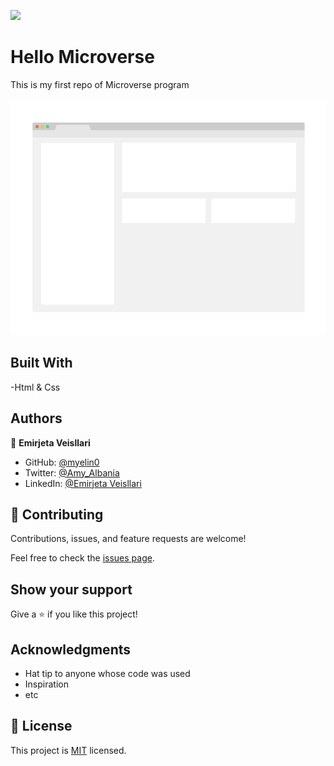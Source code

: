 ![](https://img.shields.io/badge/Microverse-blueviolet)

# Hello Microverse
This is my first repo of Microverse program


![screenshot](./app_screenshot.png)


## Built With

-Html & Css


## Authors

👤 **Emirjeta Veisllari**

- GitHub: [@myelin0](https://github.com/myelin0)
- Twitter: [@Amy_Albania](https://twitter.com/Amy_albania)
- LinkedIn: [@Emirjeta Veisllari](www.linkedin.com/in/emirjeta-veisllari-aa5b71222)


## 🤝 Contributing

Contributions, issues, and feature requests are welcome!

Feel free to check the [issues page](../../issues/).

## Show your support

Give a ⭐️ if you like this project!

## Acknowledgments

- Hat tip to anyone whose code was used
- Inspiration
- etc

## 📝 License

This project is [MIT](./MIT.md) licensed.
